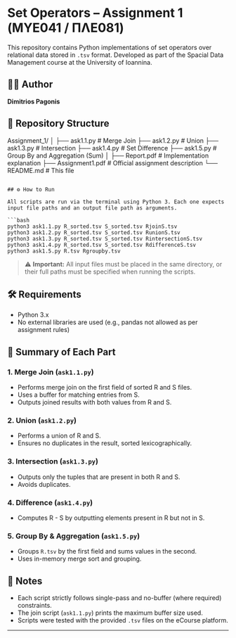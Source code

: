 # Set Operators – Assignment 1 (ΜΥΕ041 / ΠΛΕ081)

This repository contains Python implementations of set operators over relational data stored in `.tsv` format. Developed as part of the Spacial Data Management course at the University of Ioannina.

## 👨‍💻 Author

**Dimitrios Pagonis**

## 📁 Repository Structure

Assignment_1/
│
├── ask1.1.py         # Merge Join
├── ask1.2.py         # Union
├── ask1.3.py         # Intersection
├── ask1.4.py         # Set Difference
├── ask1.5.py         # Group By and Aggregation (Sum)
│
├── Report.pdf        # Implementation explanation
├── Assignment1.pdf   # Official assignment description
└── README.md         # This file
```

## ⚙️ How to Run

All scripts are run via the terminal using Python 3. Each one expects input file paths and an output file path as arguments.

```bash
python3 ask1.1.py R_sorted.tsv S_sorted.tsv RjoinS.tsv
python3 ask1.2.py R_sorted.tsv S_sorted.tsv RunionS.tsv
python3 ask1.3.py R_sorted.tsv S_sorted.tsv RintersectionS.tsv
python3 ask1.4.py R_sorted.tsv S_sorted.tsv RdifferenceS.tsv
python3 ask1.5.py R.tsv Rgroupby.tsv
```

> ⚠️ **Important:** All input files must be placed in the same directory, or their full paths must be specified when running the scripts.


## 🛠️ Requirements

- Python 3.x
- No external libraries are used (e.g., pandas not allowed as per assignment rules)

## 🧠 Summary of Each Part

### 1. Merge Join (`ask1.1.py`)

- Performs merge join on the first field of sorted R and S files.
- Uses a buffer for matching entries from S.
- Outputs joined results with both values from R and S.

### 2. Union (`ask1.2.py`)

- Performs a union of R and S.
- Ensures no duplicates in the result, sorted lexicographically.

### 3. Intersection (`ask1.3.py`)

- Outputs only the tuples that are present in both R and S.
- Avoids duplicates.

### 4. Difference (`ask1.4.py`)

- Computes R - S by outputting elements present in R but not in S.

### 5. Group By & Aggregation (`ask1.5.py`)

- Groups `R.tsv` by the first field and sums values in the second.
- Uses in-memory merge sort and grouping.

## 📄 Notes

- Each script strictly follows single-pass and no-buffer (where required) constraints.
- The join script (`ask1.1.py`) prints the maximum buffer size used.
- Scripts were tested with the provided `.tsv` files on the eCourse platform.

---
